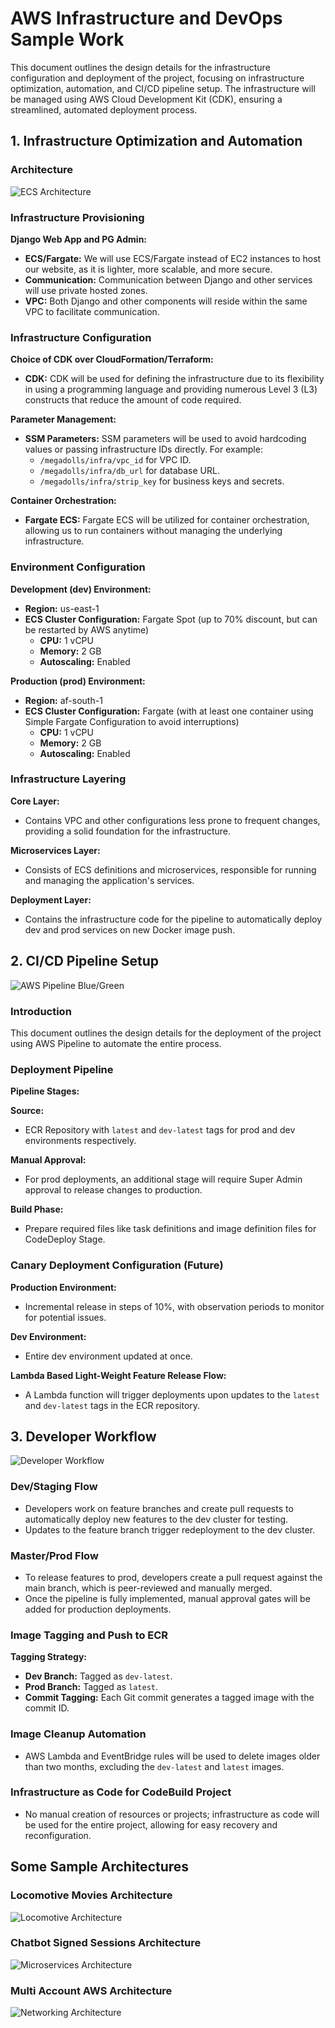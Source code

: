 # AWS Infrastructure and DevOps Sample Work

This document outlines the design details for the infrastructure configuration and deployment of the project, focusing on infrastructure optimization, automation, and CI/CD pipeline setup. The infrastructure will be managed using AWS Cloud Development Kit (CDK), ensuring a streamlined, automated deployment process.

## 1. Infrastructure Optimization and Automation

### Architecture
![ECS Architecture](./assets/architecture2.png "ECS Architecture")
### Infrastructure Provisioning

**Django Web App and PG Admin:**
- **ECS/Fargate:** We will use ECS/Fargate instead of EC2 instances to host our website, as it is lighter, more scalable, and more secure.
- **Communication:** Communication between Django and other services will use private hosted zones.
- **VPC:** Both Django and other components will reside within the same VPC to facilitate communication.

### Infrastructure Configuration

**Choice of CDK over CloudFormation/Terraform:**
- **CDK:** CDK will be used for defining the infrastructure due to its flexibility in using a programming language and providing numerous Level 3 (L3) constructs that reduce the amount of code required.

**Parameter Management:**
- **SSM Parameters:** SSM parameters will be used to avoid hardcoding values or passing infrastructure IDs directly. For example:
  - `/megadolls/infra/vpc_id` for VPC ID.
  - `/megadolls/infra/db_url` for database URL.
  - `/megadolls/infra/strip_key` for business keys and secrets.

**Container Orchestration:**
- **Fargate ECS:** Fargate ECS will be utilized for container orchestration, allowing us to run containers without managing the underlying infrastructure.

### Environment Configuration

**Development (dev) Environment:**
- **Region:** us-east-1
- **ECS Cluster Configuration:** Fargate Spot (up to 70% discount, but can be restarted by AWS anytime)
  - **CPU:** 1 vCPU
  - **Memory:** 2 GB
  - **Autoscaling:** Enabled

**Production (prod) Environment:**
- **Region:** af-south-1
- **ECS Cluster Configuration:** Fargate (with at least one container using Simple Fargate Configuration to avoid interruptions)
  - **CPU:** 1 vCPU
  - **Memory:** 2 GB
  - **Autoscaling:** Enabled

### Infrastructure Layering

**Core Layer:**
- Contains VPC and other configurations less prone to frequent changes, providing a solid foundation for the infrastructure.

**Microservices Layer:**
- Consists of ECS definitions and microservices, responsible for running and managing the application's services.

**Deployment Layer:**
- Contains the infrastructure code for the pipeline to automatically deploy dev and prod services on new Docker image push.

## 2. CI/CD Pipeline Setup
![AWS Pipeline Blue/Green](./assets/cicid.png "AWS Pipeline Blue/Green")
### Introduction

This document outlines the design details for the deployment of the project using AWS Pipeline to automate the entire process.

### Deployment Pipeline

**Pipeline Stages:**

**Source:**
- ECR Repository with `latest` and `dev-latest` tags for prod and dev environments respectively.

**Manual Approval:**
- For prod deployments, an additional stage will require Super Admin approval to release changes to production.

**Build Phase:**
- Prepare required files like task definitions and image definition files for CodeDeploy Stage.

### Canary Deployment Configuration (Future)

**Production Environment:**
- Incremental release in steps of 10%, with observation periods to monitor for potential issues.

**Dev Environment:**
- Entire dev environment updated at once.

**Lambda Based Light-Weight Feature Release Flow:**
- A Lambda function will trigger deployments upon updates to the `latest` and `dev-latest` tags in the ECR repository.

## 3. Developer Workflow
![Developer Workflow](./assets/workflow.png "Developer Workflow")
### Dev/Staging Flow

- Developers work on feature branches and create pull requests to automatically deploy new features to the dev cluster for testing.
- Updates to the feature branch trigger redeployment to the dev cluster.

### Master/Prod Flow

- To release features to prod, developers create a pull request against the main branch, which is peer-reviewed and manually merged.
- Once the pipeline is fully implemented, manual approval gates will be added for production deployments.

### Image Tagging and Push to ECR

**Tagging Strategy:**
- **Dev Branch:** Tagged as `dev-latest`.
- **Prod Branch:** Tagged as `latest`.
- **Commit Tagging:** Each Git commit generates a tagged image with the commit ID.

### Image Cleanup Automation

- AWS Lambda and EventBridge rules will be used to delete images older than two months, excluding the `dev-latest` and `latest` images.

### Infrastructure as Code for CodeBuild Project

- No manual creation of resources or projects; infrastructure as code will be used for the entire project, allowing for easy recovery and reconfiguration.


## Some Sample Architectures
### Locomotive Movies Architecture
![Locomotive Architecture](./assets/otherSampleInfra.png "Locmotive Architecture")
### Chatbot Signed Sessions Architecture
![Microservices Architecture](./assets/microservices.jpg "Microservices Architecture")
### Multi Account AWS Architecture
![Networking Architecture](./assets/enigma.png "Networking Architecture")
